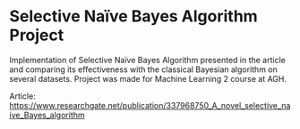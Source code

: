 # Selective Naïve Bayes Algorithm Project
Implementation of Selective Naïve Bayes Algorithm presented in the article and comparing its effectiveness with the classical Bayesian algorithm on several datasets.
Project was made for Machine Learning 2 course at AGH.

Article:
https://www.researchgate.net/publication/337968750_A_novel_selective_naive_Bayes_algorithm
